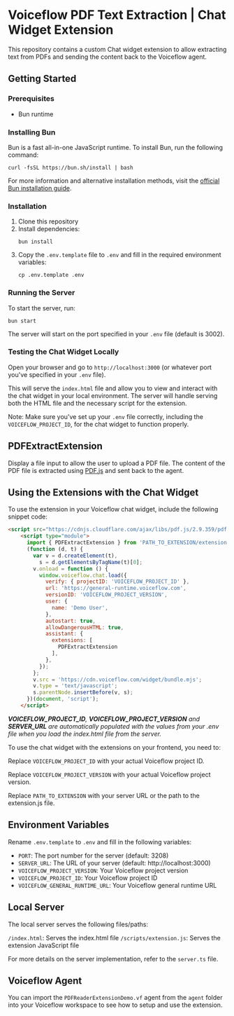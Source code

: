# Voiceflow PDF Text Extraction | Chat Widget Extension

This repository contains a custom Chat widget extension to allow extracting text from PDFs and sending the content back to the Voiceflow agent.

## Getting Started

### Prerequisites

- Bun runtime

### Installing Bun

Bun is a fast all-in-one JavaScript runtime. To install Bun, run the following command:

```
curl -fsSL https://bun.sh/install | bash
```

For more information and alternative installation methods, visit the [official Bun installation guide](https://bun.sh/docs/installation).


### Installation

1. Clone this repository
2. Install dependencies:
   ```
   bun install
   ```
3. Copy the `.env.template` file to `.env` and fill in the required environment variables:
   ```
   cp .env.template .env
   ```

### Running the Server

To start the server, run:

```
bun start
```

The server will start on the port specified in your `.env` file (default is 3002).

### Testing the Chat Widget Locally

Open your browser and go to `http://localhost:3000` (or whatever port you've specified in your `.env` file).

This will serve the `index.html` file and allow you to view and interact with the chat widget in your local environment. The server will handle serving both the HTML file and the necessary script for the extension.

Note: Make sure you've set up your `.env` file correctly, including the `VOICEFLOW_PROJECT_ID`, for the chat widget to function properly.


## PDFExtractExtension

Display a file input to allow the user to upload a PDF file. The content of the PDF file is extracted using [PDF.js](https://github.com/mozilla/pdf.js) and sent back to the agent.


## Using the Extensions with the Chat Widget

To use the extension in your Voiceflow chat widget, include the following snippet code:


```html
<script src="https://cdnjs.cloudflare.com/ajax/libs/pdf.js/2.9.359/pdf.min.js"></script>
    <script type="module">
      import { PDFExtractExtension } from 'PATH_TO_EXTENSION/extension.js';
      (function (d, t) {
        var v = d.createElement(t),
          s = d.getElementsByTagName(t)[0];
        v.onload = function () {
          window.voiceflow.chat.load({
            verify: { projectID: 'VOICEFLOW_PROJECT_ID' },
            url: 'https://general-runtime.voiceflow.com',
            versionID: 'VOICEFLOW_PROJECT_VERSION',
            user: {
              name: 'Demo User',
            },
            autostart: true,
            allowDangerousHTML: true,
            assistant: {
              extensions: [
                PDFExtractExtension
              ],
            },
          });
        };
        v.src = 'https://cdn.voiceflow.com/widget/bundle.mjs';
        v.type = 'text/javascript';
        s.parentNode.insertBefore(v, s);
      })(document, 'script');
    </script>
```
_**VOICEFLOW_PROJECT_ID**, **VOICEFLOW_PROJECT_VERSION** and **SERVER_URL** are automatically populated with the values from your .env file when you load the index.html file from the server._

To use the chat widget with the extensions on your frontend, you need to:

Replace `VOICEFLOW_PROJECT_ID` with your actual Voiceflow project ID.

Replace `VOICEFLOW_PROJECT_VERSION` with your actual Voiceflow project version.

Replace `PATH_TO_EXTENSION` with your server URL or the path to the extension.js file.



## Environment Variables

Rename `.env.template` to `.env` and fill in the following variables:

- `PORT`: The port number for the server (default: 3208)
- `SERVER_URL`: The URL of your server (default: http://localhost:3000)
- `VOICEFLOW_PROJECT_VERSION`: Your Voiceflow project version
- `VOICEFLOW_PROJECT_ID`: Your Voiceflow project ID
- `VOICEFLOW_GENERAL_RUNTIME_URL`: Your Voiceflow general runtime URL

## Local Server

The local server serves the following files/paths:

`/index.html`: Serves the index.html file
`/scripts/extension.js`: Serves the extension JavaScript file

For more details on the server implementation, refer to the `server.ts` file.


## Voiceflow Agent

You can import the `PDFReaderExtensionDemo.vf` agent from the `agent` folder into your Voiceflow workspace to see how to setup and use the extension.
